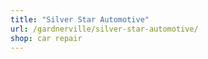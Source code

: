 ```yaml
---
title: "Silver Star Automotive"
url: /gardnerville/silver-star-automotive/
shop: car repair
---
```


